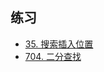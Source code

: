 ## 练习

- [35. 搜索插入位置](https://leetcode.cn/problems/search-insert-position/description/)
- [704. 二分查找](https://leetcode.cn/problems/binary-search/description/)